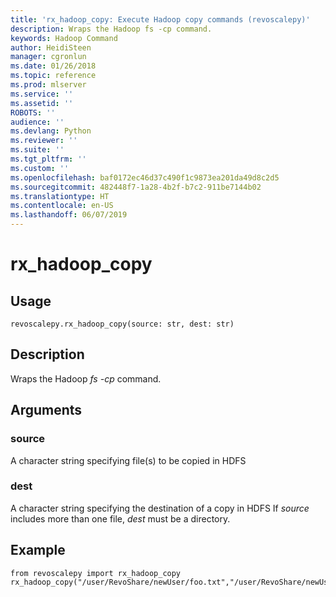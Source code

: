 ```yaml
---
title: 'rx_hadoop_copy: Execute Hadoop copy commands (revoscalepy)'
description: Wraps the Hadoop fs -cp command.
keywords: Hadoop Command
author: HeidiSteen
manager: cgronlun
ms.date: 01/26/2018
ms.topic: reference
ms.prod: mlserver
ms.service: ''
ms.assetid: ''
ROBOTS: ''
audience: ''
ms.devlang: Python
ms.reviewer: ''
ms.suite: ''
ms.tgt_pltfrm: ''
ms.custom: ''
ms.openlocfilehash: baf0172ec46d37c490f1c9873ea201da49d8c2d5
ms.sourcegitcommit: 482448f7-1a28-4b2f-b7c2-911be7144b02
ms.translationtype: HT
ms.contentlocale: en-US
ms.lasthandoff: 06/07/2019
---
```

# <a name="rxhadoopcopy"></a>rx_hadoop_copy


 


## <a name="usage"></a>Usage



```
revoscalepy.rx_hadoop_copy(source: str, dest: str)
```





## <a name="description"></a>Description

Wraps the Hadoop *fs -cp* command.


## <a name="arguments"></a>Arguments


### <a name="source"></a>source

A character string specifying file(s) to be copied in HDFS


### <a name="dest"></a>dest

A character string specifying the destination of a copy in HDFS If *source* includes more than one file, *dest* must be a directory.


## <a name="example"></a>Example



```
from revoscalepy import rx_hadoop_copy
rx_hadoop_copy("/user/RevoShare/newUser/foo.txt","/user/RevoShare/newUser/bar.txt")
```

